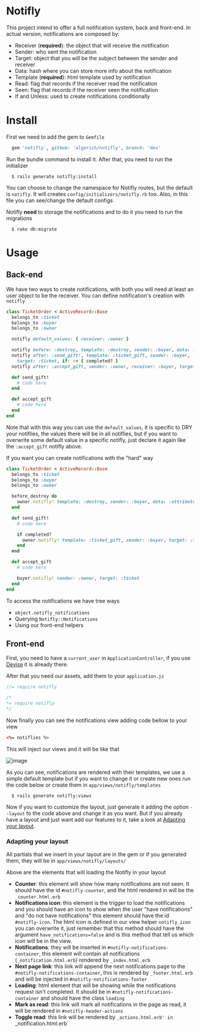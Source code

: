 # Notifly

This project intend to offer a full notification system, back and front-end.
In actual version, notifications are composed by:

  - Receiver (**required**): the object that will receive the notification
  - Sender: who sent the notification
  - Target: object that you will be the subject between the sender and receiver
  - Data: hash where you can store more info about the notification
  - Template (**required**): html template used by notification
  - Read: flag that records if the receiver read the notification
  - Seen: flag that records if the receiver seen the notification
  - If and Unless: used to create notifications conditionally


# Install

First we need to add the gem to `Gemfile`

```ruby
  gem 'notifly', github: 'algorich/notifly', branch: 'dev'
```

Run the bundle command to install it. After that, you need to run the initializer

```shell
  $ rails generate notifly:install
```

You can choose to change the namespace for Notifly routes, but the default is `notifly`.
It will creates `config/initializers/notifly.rb` too. Also, in this file you can
see/change the default configs

Notifly **need** to storage the notifications and to do it you need to run the migrations

```shell
  $ rake db:migrate
```

# Usage

## Back-end

We have two ways to create notifications, with both you will need at least an user
object to be the receiver. You can define notification's creation with `notifly`

```ruby
class TicketOrder < ActiveRecord::Base
  belongs_to :ticket
  belongs_to :buyer
  belongs_to :owner

  notifly default_values: { receiver: :owner }

  notifly before: :destroy, template: :destroy, sender: :buyer, data: :attributes
  notifly after: :send_gift!, template: :ticket_gift, sender: :buyer,
    target: :ticket, if: -> { completed? }
  notifly after: :accept_gift, sender: :owner, receiver: :buyer, target: :ticket

  def send_gift!
    # code here
  end

  def accept_gift
    # code here
  end
end
```

Note that with this way you can use the `default_values`, it is specific to DRY your
notiflies, the values there will be in all notiflies, but if you want to overwrite
some default value in a specific notifly, just declare it again like the
`:accept_gift` notifly above.

If you want you can create notifications with the "hard" way

```ruby
class TicketOrder < ActiveRecord::Base
  belongs_to :ticket
  belongs_to :buyer
  belongs_to :owner

  before_destroy do
    owner.notifly! template: :destroy, sender: :buyer, data: :attributes
  end

  def send_gift!
    # code here

    if completed?
      owner.notifly! template: :ticket_gift, sender: :buyer, target: :ticket
    end
  end

  def accept_gift
    # code here

    buyer.notifly! sender: :owner, target: :ticket
  end
end
```

To access the notifications we have tree ways

  - `object.notifly_notifications`
  - Querying `Notifly::Notifications`
  - Using our front-end helpers

## Front-end

First, you need to have a `current_user` in `ApplicationController`, if you use
[Devise](https://github.com/plataformatec/devise) it is already there.

After that you need our assets, add them to your `application.js`

```javascript
//= require notifly
```

```css
/*
*= require notifly
*/
```

Now finally you can see the notifications view adding code bellow to your view

```html
<%= notiflies %>
```

This will inject our views and it will be like that

![image](http://upl.io/i/4i26o3.png)

As you can see, notifications are rendered with their templates, we use a simple
default template but if you want to change it or create new ones run the code below
or create them in `app/views/notifly/templates`

```shell
  $ rails generate notifly:views
```

Now if you want to customize the layout, just generate it adding the option `--layout`
to the code above and change it as you want. But if you already have a layout and just
want add our features to it, take a look at [Adapting your layout](#adapting).

### <a name='adapting'></a> Adapting your layout

All partials that we insert in your layout are in the gem or if you generated them,
they will be in `app/views/notifly/layouts/`

Above are the elements that will loading the Notifly in your layout

  - **Counter**: this element will show how many notifications are not seen. It
    should have the id `#notifly-counter`, and the html rendered in will be
    the `_counter.html.erb`
  - **Notifications icon**: this element is the trigger to load the notifications
    and you should have an icon to show when the user "have notifications" and
    "do not have notifications" this element should have the id `#notifly-icon`. The
    html icon is defined in our view helper `notifly_icon` you can overwrite it,
    just remember that this method should have the argument `have_notifications=false`
    and is this method that tell us which icon will be in the view.
  - **Notifications**: they will be inserted in `#notifly-notifications-container`,
    this element will contain all notifications (`_notification.html.erb`) rendered
    by `_index.html.erb`
  - **Next page link**: this link will append the next notifications page to the
    `#notifly-notifications-container`, this is rendered by `_footer.html.erb` and
    will be injected in `#notifly-notifications-footer`
  - **Loading**: html element that will be showing while the notifications request
    isn't completed. It should be in `#notifly-notifications-container` and should
    have the class `loading`
  - **Mark as read**: this link will mark all notifications in the page as read,
    it will be rendered in `#notifly-header-actions`
  - **Toggle read**: this link will be rendered by `_actions.html.erb' in
    `_notification.html.erb`



